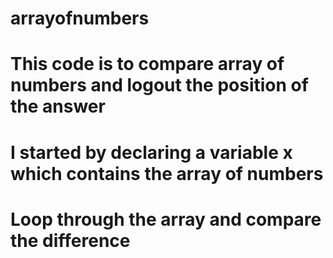 # arrayofnumbers
# This code is to compare array of numbers and logout the position of the answer
# I started by declaring a variable x which contains the array of numbers
# Loop through the array and compare the difference
